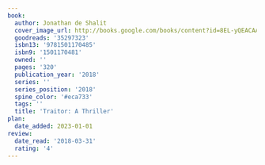 ```yaml
---
book:
  author: Jonathan de Shalit
  cover_image_url: http://books.google.com/books/content?id=8EL-yQEACAAJ&printsec=frontcover&img=1&zoom=1&source=gbs_api
  goodreads: '35297323'
  isbn13: '9781501170485'
  isbn9: '1501170481'
  owned: ''
  pages: '320'
  publication_year: '2018'
  series: ''
  series_position: '2018'
  spine_color: '#eca733'
  tags: ''
  title: 'Traitor: A Thriller'
plan:
  date_added: 2023-01-01
review:
  date_read: '2018-03-31'
  rating: '4'
---
```

